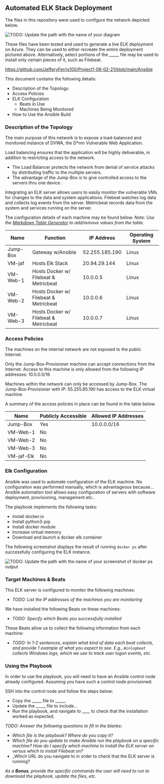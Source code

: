 ## Automated ELK Stack Deployment

The files in this repository were used to configure the network depicted below.

![TODO: Update the path with the name of your diagram](Images/diagram_filename.png)

These files have been tested and used to generate a live ELK deployment on Azure. They can be used to either recreate the entire deployment pictured above. Alternatively, select portions of the _____ file may be used to install only certain pieces of it, such as Filebeat.

https://github.com/JefferyFerris100/Project1-06-02-21/blob/main/Ansible
  

This document contains the following details:
- Description of the Topologu
- Access Policies
- ELK Configuration
  - Beats in Use
  - Machines Being Monitored
- How to Use the Ansible Build


### Description of the Topology

The main purpose of this network is to expose a load-balanced and monitored instance of DVWA, the D*mn Vulnerable Web Application.

Load balancing ensures that the application will be highly deliverable, in addition to restricting access to the network.
- The Load Balancer protects the network from denial of service attacks by distributing traffic to the multiple servers.
- The advantage of the Jump-Box is to give controlled access to the servers thru one device.


Integrating an ELK server allows users to easily monitor the vulnerable VMs for changes to the data and system applications.
Filebeat watches log data and collects log events from the server.
Metricbeat records data from the system and services running on the server.


The configuration details of each machine may be found below.
_Note: Use the [Markdown Table Generator](http://www.tablesgenerator.com/markdown_tables) to add/remove values from the table_.

| Name       | Function                               | IP Address      | Operating System |
|------------|----------------------------------------|-----------------|------------------|
| Jump-Box   | Gateway w/Ansible                      |52.255.185.190   | Linux            |
| VM-jaf     | Hosts Elk Stack                        |20.94.29.144     | Linux            |
| VM-Web-1   | Hosts Docker w/ Filebeat & Metricbeat  |10.0.0.5         | Linux            |
| VM-Web-2   | Hosts Docker w/ Filebeat & Metricbeat  |10.0.0.6         | Linux            |
| VM-Web-3   | Hosts Docker w/ Filebeat & Metricbeat  |10.0.0.7         | Linux            |

### Access Policies

The machines on the internal network are not exposed to the public Internet. 

Only the Jump-Box-Provisioner machine can accept connections from the Internet. Access to this machine is only allowed from the following IP addresses: 10.0.0.0/16


Machines within the network can only be accessed by Jump-Box.
The Jump-Box-Provisioner with IP: 55.255.85.190 has access to the ELK virtual machine

A summary of the access policies in place can be found in the table below.

| Name         | Publicly Accessible | Allowed IP Addresses |
|--------------|---------------------|----------------------|
| Jump-Box     | Yes                 | 10.0.0.0/16          |
| VM-Web-1     | No                  |                      |
| VM-Web-2     | No                  |                      |
| VM-Web-3     | No                  |                      |
| VM-jaf-Elk   | No                  |                      |


### Elk Configuration

Ansible was used to automate configuration of the ELK machine. No configuration was performed manually, which is advantageous because...
Ansible automation tool allows easy configuration of servers with software deployment, provisioning, management etc.. 


The playbook implements the following tasks:
- Install docker.io
- Install python3-pip
- Install docker module
- Increase virtual memory
- Download and launch a docker elk container


The following screenshot displays the result of running `docker ps` after successfully configuring the ELK instance.

![TODO: Update the path with the name of your screenshot of docker ps output](Images/docker_ps_output.png)

### Target Machines & Beats
This ELK server is configured to monitor the following machines:
- _TODO: List the IP addresses of the machines you are monitoring_

We have installed the following Beats on these machines:
- _TODO: Specify which Beats you successfully installed_

These Beats allow us to collect the following information from each machine:
- _TODO: In 1-2 sentences, explain what kind of data each beat collects, and provide 1 example of what you expect to see. E.g., `Winlogbeat` collects Windows logs, which we use to track user logon events, etc._

### Using the Playbook
In order to use the playbook, you will need to have an Ansible control node already configured. Assuming you have such a control node provisioned: 

SSH into the control node and follow the steps below:
- Copy the _____ file to _____.
- Update the _____ file to include...
- Run the playbook, and navigate to ____ to check that the installation worked as expected.

_TODO: Answer the following questions to fill in the blanks:_
- _Which file is the playbook? Where do you copy it?_
- _Which file do you update to make Ansible run the playbook on a specific machine? How do I specify which machine to install the ELK server on versus which to install Filebeat on?_
- _Which URL do you navigate to in order to check that the ELK server is running?

_As a **Bonus**, provide the specific commands the user will need to run to download the playbook, update the files, etc._
